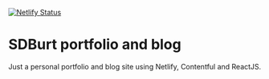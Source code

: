 [![Netlify Status](https://api.netlify.com/api/v1/badges/c8f04de8-c679-4cbe-b119-5aefcc892125/deploy-status)](https://app.netlify.com/sites/sdburt/deploys)

# SDBurt portfolio and blog

Just a personal portfolio and blog site using Netlify, Contentful and ReactJS.
